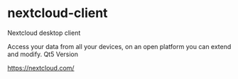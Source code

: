 # nextcloud-client
Nextcloud desktop client

Access your data from all your devices, on an open platform you can extend and modify. Qt5 Version

https://nextcloud.com/
